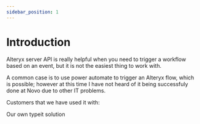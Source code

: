 ```yaml
---
sidebar_position: 1
---
```


# Introduction

Alteryx server API is really helpful when you need to trigger a workflow based on an event, but it is not the easiest thing to work with. 

A common case is to use power automate to trigger an Alteryx flow, which is possible; however at this time I have not heard of it being successfuly done at Novo due to other IT problems. 



Customers that we have used it with: 


Our own typeit solution